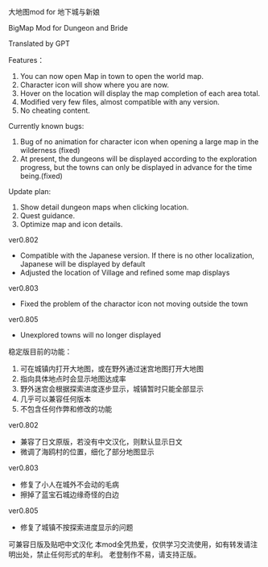 大地图mod for 地下城与新娘

BigMap Mod for Dungeon and Bride

Translated by GPT

Features：
1. You can now open Map in town to open the world map.
2. Character icon will show where you are now.
3. Hover on the location will display the map completion of each area total.
4. Modified very few files, almost compatible with any version.
5. No cheating content.

Currently known bugs:
1. Bug of no animation for character icon when opening a large map in the wilderness (fixed)
2. At present, the dungeons will be displayed according to the exploration progress, but the towns can only be displayed in advance for the time being.(fixed)

Update plan:
1. Show detail dungeon maps when clicking location.
2. Quest guidance.
3. Optimize map and icon details.

ver0.802
- Compatible with the Japanese version. If there is no other localization, Japanese will be displayed by default
- Adjusted the location of Village and refined some map displays

ver0.803
- Fixed the problem of the charactor icon not moving outside the town

ver0.805
- Unexplored towns will no longer displayed


稳定版目前的功能：
1. 可在城镇内打开大地图，或在野外通过迷宫地图打开大地图
2. 指向具体地点时会显示地图达成率
3. 野外迷宫会根据探索进度逐步显示，城镇暂时只能全部显示
4. 几乎可以兼容任何版本
5. 不包含任何作弊和修改的功能

ver0.802
- 兼容了日文原版，若没有中文汉化，则默认显示日文
- 微调了海鸥村的位置，细化了部分地图显示

ver0.803
- 修复了小人在城外不会动的毛病
- 擦掉了蓝宝石城边缘奇怪的白边

ver0.805
- 修复了城镇不按探索进度显示的问题

可兼容日版及贴吧中文汉化
本mod全凭热爱，仅供学习交流使用，如有转发请注明出处，禁止任何形式的牟利。
老登制作不易，请支持正版。
 
